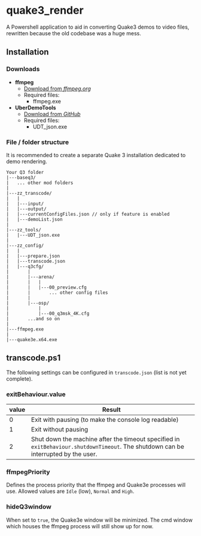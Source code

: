 # quake3_render

A Powershell application to aid in converting Quake3 demos to video files, rewritten because the old codebase was a huge mess.

## Installation

### Downloads

- **ffmpeg**
  - [Download from *ffmpeg.org*](http://ffmpeg.org/download.html)
  - Required files:
    - ffmpeg.exe
- **UberDemoTools**
  - [Download from *GitHub*](https://github.com/mightycow/uberdemotools)
  - Required files:
    - UDT_json.exe

### File / folder structure

It is recommended to create a separate Quake 3 installation dedicated to demo rendering.

```text
Your Q3 folder
|---baseq3/
|   ... other mod folders
|
|---zz_transcode/
|   |
|   |---input/
|   |---output/
|   |---currentConfigFiles.json // only if feature is enabled
|   |---demoList.json
|
|---zz_tools/
|   |---UDT_json.exe
|
|---zz_config/
|   |
|   |---prepare.json
|   |---transcode.json
|   |---q3cfg/
|       |
|       |---arena/
|       |   |
|       |   |---00_preview.cfg
|       |       ... other config files
|       |
|       |---osp/
|           |
|           |---00_q3msk_4K.cfg
|       ...and so on
|
|---ffmpeg.exe
|
|---quake3e.x64.exe
```
## transcode.ps1

The following settings can be configured in `transcode.json` (list is not yet complete).

### exitBehaviour.value

| value | Result                                                                                                                             |
|-------|------------------------------------------------------------------------------------------------------------------------------------|
| 0     | Exit with pausing (to make the console log readable)                                                                               |
| 1     | Exit without pausing                                                                                                               |
| 2     | Shut down the machine after the timeout specified in `exitBehaviour.shutdownTimeout`. The shutdown can be interrupted by the user. |

### ffmpegPriority

Defines the process priority that the ffmpeg and Quake3e processes will use. Allowed values are `Idle` (low), `Normal` and `High`.

### hideQ3window

When set to `true`, the Quake3e window will be minimized. The cmd window which houses the ffmpeg process will still show up for now.